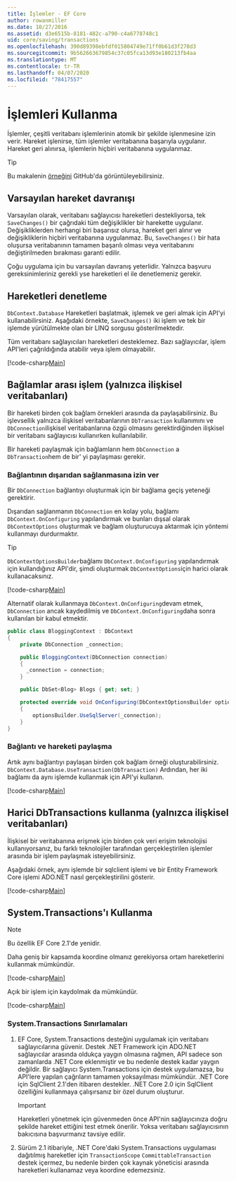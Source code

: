 ```yaml
---
title: İşlemler - EF Core
author: rowanmiller
ms.date: 10/27/2016
ms.assetid: d3e6515b-8181-482c-a790-c4a6778748c1
uid: core/saving/transactions
ms.openlocfilehash: 390d89398ebfdf015804749e71ff0b61d3f278d3
ms.sourcegitcommit: 9b562663679854c37c05fca13d93e180213fb4aa
ms.translationtype: MT
ms.contentlocale: tr-TR
ms.lasthandoff: 04/07/2020
ms.locfileid: "78417557"
---
```

# <a name="using-transactions"></a>İşlemleri Kullanma

İşlemler, çeşitli veritabanı işlemlerinin atomik bir şekilde işlenmesine izin verir. Hareket işlenirse, tüm işlemler veritabanına başarıyla uygulanır. Hareket geri alınırsa, işlemlerin hiçbiri veritabanına uygulanmaz.

> [!TIP]  
> Bu makalenin [örneğini](https://github.com/dotnet/EntityFramework.Docs/tree/master/samples/core/Saving/Transactions/) GitHub'da görüntüleyebilirsiniz.

## <a name="default-transaction-behavior"></a>Varsayılan hareket davranışı

Varsayılan olarak, veritabanı sağlayıcısı hareketleri destekliyorsa, tek `SaveChanges()` bir çağrıdaki tüm değişiklikler bir harekette uygulanır. Değişikliklerden herhangi biri başarısız olursa, hareket geri alınır ve değişikliklerin hiçbiri veritabanına uygulanmaz. Bu, `SaveChanges()` bir hata oluşursa veritabanının tamamen başarılı olması veya veritabanını değiştirilmeden bırakması garanti edilir.

Çoğu uygulama için bu varsayılan davranış yeterlidir. Yalnızca başvuru gereksinimleriniz gerekli yse hareketleri el ile denetlemeniz gerekir.

## <a name="controlling-transactions"></a>Hareketleri denetleme

`DbContext.Database` Hareketleri başlatmak, işlemek ve geri almak için API'yi kullanabilirsiniz. Aşağıdaki örnekte, `SaveChanges()` iki işlem ve tek bir işlemde yürütülmekte olan bir LINQ sorgusu gösterilmektedir.

Tüm veritabanı sağlayıcıları hareketleri desteklemez. Bazı sağlayıcılar, işlem API'leri çağrıldığında atabilir veya işlem olmayabilir.

[!code-csharp[Main](../../../samples/core/Saving/Transactions/ControllingTransaction/Sample.cs?name=Transaction&highlight=3,17,18,19)]

## <a name="cross-context-transaction-relational-databases-only"></a>Bağlamlar arası işlem (yalnızca ilişkisel veritabanları)

Bir hareketi birden çok bağlam örnekleri arasında da paylaşabilirsiniz. Bu işlevsellik yalnızca ilişkisel veritabanlarının `DbTransaction` kullanımını ve `DbConnection`ilişkisel veritabanlarına özgü olmasını gerektirdiğinden ilişkisel bir veritabanı sağlayıcısı kullanırken kullanılabilir.

Bir hareketi paylaşmak için bağlamların hem `DbConnection` a `DbTransaction`hem de bir' yi paylaşması gerekir.

### <a name="allow-connection-to-be-externally-provided"></a>Bağlantının dışarıdan sağlanmasına izin ver

Bir `DbConnection` bağlantıyı oluşturmak için bir bağlama geçiş yeteneği gerektirir.

Dışarıdan sağlanmanın `DbConnection` en kolay yolu, bağlamı `DbContext.OnConfiguring` yapılandırmak ve bunları dışsal olarak `DbContextOptions` oluşturmak ve bağlam oluşturucuya aktarmak için yöntemi kullanmayı durdurmaktır.

> [!TIP]  
> `DbContextOptionsBuilder`bağlamı `DbContext.OnConfiguring` yapılandırmak için kullandığınız API'dir, şimdi oluşturmak `DbContextOptions`için harici olarak kullanacaksınız.

[!code-csharp[Main](../../../samples/core/Saving/Transactions/SharingTransaction/Sample.cs?name=Context&highlight=3,4,5)]

Alternatif olarak kullanmaya `DbContext.OnConfiguring`devam etmek, `DbConnection` ancak kaydedilmiş ve `DbContext.OnConfiguring`daha sonra kullanılan bir kabul etmektir.

``` csharp
public class BloggingContext : DbContext
{
    private DbConnection _connection;

    public BloggingContext(DbConnection connection)
    {
      _connection = connection;
    }

    public DbSet<Blog> Blogs { get; set; }

    protected override void OnConfiguring(DbContextOptionsBuilder optionsBuilder)
    {
        optionsBuilder.UseSqlServer(_connection);
    }
}
```

### <a name="share-connection-and-transaction"></a>Bağlantı ve hareketi paylaşma

Artık aynı bağlantıyı paylaşan birden çok bağlam örneği oluşturabilirsiniz. `DbContext.Database.UseTransaction(DbTransaction)` Ardından, her iki bağlamı da aynı işlemde kullanmak için API'yi kullanın.

[!code-csharp[Main](../../../samples/core/Saving/Transactions/SharingTransaction/Sample.cs?name=Transaction&highlight=1,2,3,7,16,23,24,25)]

## <a name="using-external-dbtransactions-relational-databases-only"></a>Harici DbTransactions kullanma (yalnızca ilişkisel veritabanları)

İlişkisel bir veritabanına erişmek için birden çok veri erişim teknolojisi kullanıyorsanız, bu farklı teknolojiler tarafından gerçekleştirilen işlemler arasında bir işlem paylaşmak isteyebilirsiniz.

Aşağıdaki örnek, aynı işlemde bir sqlclient işlemi ve bir Entity Framework Core işlemi ADO.NET nasıl gerçekleştirilini gösterir.

[!code-csharp[Main](../../../samples/core/Saving/Transactions/ExternalDbTransaction/Sample.cs?name=Transaction&highlight=4,10,21,26,27,28)]

## <a name="using-systemtransactions"></a>System.Transactions'ı Kullanma

> [!NOTE]  
> Bu özellik EF Core 2.1'de yenidir.

Daha geniş bir kapsamda koordine olmanız gerekiyorsa ortam hareketlerini kullanmak mümkündür.

[!code-csharp[Main](../../../samples/core/Saving/Transactions/AmbientTransaction/Sample.cs?name=Transaction&highlight=1,2,3,26,27,28)]

Açık bir işlem için kaydolmak da mümkündür.

[!code-csharp[Main](../../../samples/core/Saving/Transactions/CommitableTransaction/Sample.cs?name=Transaction&highlight=1,15,28,29,30)]

### <a name="limitations-of-systemtransactions"></a>System.Transactions Sınırlamaları  

1. EF Core, System.Transactions desteğini uygulamak için veritabanı sağlayıcılarına güvenir. Destek .NET Framework için ADO.NET sağlayıcılar arasında oldukça yaygın olmasına rağmen, API sadece son zamanlarda .NET Core eklenmiştir ve bu nedenle destek kadar yaygın değildir. Bir sağlayıcı System.Transactions için destek uygulamazsa, bu API'lere yapılan çağrıların tamamen yoksayılması mümkündür. .NET Core için SqlClient 2.1'den itibaren destekler. .NET Core 2.0 için SqlClient özelliğini kullanmaya çalışırsanız bir özel durum oluşturur.

   > [!IMPORTANT]  
   > Hareketleri yönetmek için güvenmeden önce API'nin sağlayıcınıza doğru şekilde hareket ettiğini test etmek önerilir. Yoksa veritabanı sağlayıcısının bakıcısına başvurmanız tavsiye edilir.

2. Sürüm 2.1 itibariyle, .NET Core'daki System.Transactions uygulaması dağıtılmış hareketler için `TransactionScope` `CommittableTransaction` destek içermez, bu nedenle birden çok kaynak yöneticisi arasında hareketleri kullanamaz veya koordine edemezsiniz.
